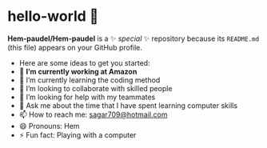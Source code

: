 # hello-world 👋
**Hem-paudel/Hem-paudel** is a ✨ _special_ ✨ repository because its `README.md` (this file) appears on your GitHub profile.
- Here are some ideas to get you started:
- 🔭 **I’m currently working at Amazon**
- 🌱 I’m currently learning the coding method 
- 👯 I’m looking to collaborate with skilled people 
- 🤔 I’m looking for help with my teammates
- 💬 Ask me about the time that I have spent learning computer skills
- 📫 How to reach me: sagar709@hotmail.com
- 😄 Pronouns: Hem
- ⚡ Fun fact: Playing with a computer
